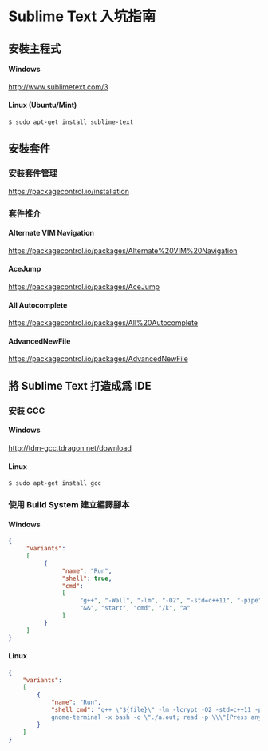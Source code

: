 # Sublime Text 入坑指南

## 安裝主程式

#### Windows
http://www.sublimetext.com/3


#### Linux (Ubuntu/Mint)
``` shell
$ sudo apt-get install sublime-text
```

## 安裝套件

### 安裝套件管理
https://packagecontrol.io/installation

### 套件推介

#### Alternate VIM Navigation
https://packagecontrol.io/packages/Alternate%20VIM%20Navigation
#### AceJump
https://packagecontrol.io/packages/AceJump
#### All Autocomplete
https://packagecontrol.io/packages/All%20Autocomplete
#### AdvancedNewFile
https://packagecontrol.io/packages/AdvancedNewFile

## 將 Sublime Text 打造成爲 IDE

### 安裝 GCC

#### Windows
http://tdm-gcc.tdragon.net/download

#### Linux
```shell
$ sudo apt-get install gcc
```

### 使用 Build System 建立編譯腳本

#### Windows
```json
{
     "variants":
     [
          {   
               "name": "Run",
               "shell": true,
               "cmd": 
               [
                    "g++", "-Wall", "-lm", "-O2", "-std=c++11", "-pipe", "$file",
                    "&&", "start", "cmd", "/k", "a"
               ]
          }
     ]
}
```

#### Linux
``` json
{
    "variants":
    [
        {
            "name": "Run",
            "shell_cmd": "g++ \"${file}\" -lm -lcrypt -O2 -std=c++11 -pipe;
            gnome-terminal -x bash -c \"./a.out; read -p \\\"[Press anykey]\\\"\""
        }
    ]
}
```

